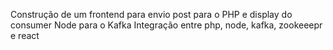 Construção de um frontend para envio post para o PHP e display do consumer Node para o Kafka
Integração entre php, node, kafka, zookeeepr e react